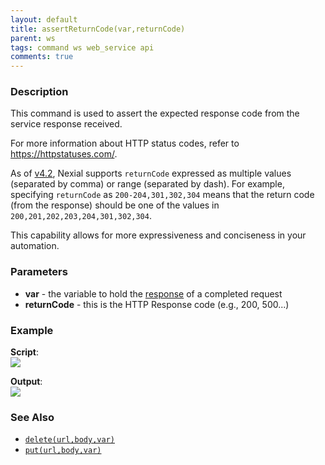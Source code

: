 ```yaml
---
layout: default
title: assertReturnCode(var,returnCode)
parent: ws
tags: command ws web_service api
comments: true
---
```



### Description
This command is used to assert the expected response code from the service response received.

For more information about HTTP status codes, refer to 
<a href="https://httpstatuses.com/" class="external-link" target="_nexial_external">https://httpstatuses.com/</a>.  

As of [v4.2](../../release/nexial-core-v4.2.changelog.md), Nexial supports `returnCode` expressed as multiple values
(separated by comma) or range (separated by dash). For example, specifying `returnCode` as `200-204,301,302,304` means
that the return code (from the response) should be one of the values in `200,201,202,203,204,301,302,304`.

This capability allows for more expressiveness and conciseness in your automation. 


### Parameters
- **var** - the variable to hold the [response](index.html#http-response) of a completed request
- **returnCode** - this is the HTTP Response code (e.g., 200, 500...)


### Example
**Script**:<br/>
![](image/assertReturnCode_01.png)

**Output**:<br/>
![](image/assertReturnCode_02.png)


### See Also
- [`delete(url,body,var)`](delete(url,body,var))
- [`put(url,body,var)`](put(url,body,var))
